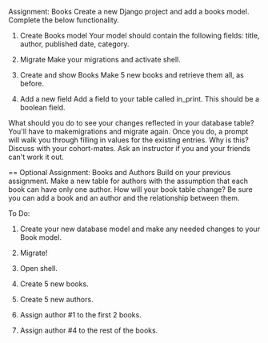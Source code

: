 Assignment: Books
Create a new Django project and add a books model. Complete the below functionality.

1. Create Books model
Your model should contain the following fields: title, author, published date, category.

2. Migrate
Make your migrations and activate shell.

3. Create and show Books
Make 5 new books and retrieve them all, as before.

4. Add a new field
Add a field to your table called in_print. This should be a boolean field.

What should you do to see your changes reflected in your database table? You'll have to makemigrations and migrate again. Once you do, a prompt will walk you through filling in values for the existing entries. Why is this? Discuss with your cohort-mates. Ask an instructor if you and your friends can't work it out.

==
Optional Assignment: Books and Authors
Build on your previous assignment. Make a new table for authors with the assumption that each book can have only one author. How will your book table change? Be sure you can add a book and an author and the relationship between them.

To Do:
1. Create your new database model and make any needed changes to your Book model.

2. Migrate!

3. Open shell.

4. Create 5 new books.

5. Create 5 new authors.

6. Assign author #1 to the first 2 books.

7. Assign author #4 to the rest of the books.